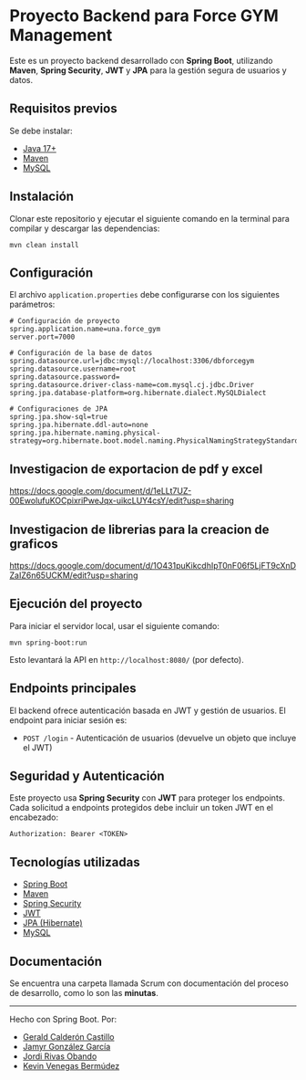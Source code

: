 # Proyecto Backend para Force GYM Management

Este es un proyecto backend desarrollado con **Spring Boot**, utilizando **Maven**, **Spring Security**, **JWT** y **JPA** para la gestión segura de usuarios y datos.

## Requisitos previos

Se debe instalar:

- [Java 17+](https://adoptium.net/)
- [Maven](https://maven.apache.org/)
- [MySQL](https://www.mysql.com/) 

## Instalación

Clonar este repositorio y ejecutar el siguiente comando en la terminal para compilar y descargar las dependencias:

```
mvn clean install
```

## Configuración

El archivo `application.properties` debe configurarse con los siguientes parámetros:

```properties
# Configuración de proyecto
spring.application.name=una.force_gym
server.port=7000

# Configuración de la base de datos
spring.datasource.url=jdbc:mysql://localhost:3306/dbforcegym
spring.datasource.username=root
spring.datasource.password=
spring.datasource.driver-class-name=com.mysql.cj.jdbc.Driver
spring.jpa.database-platform=org.hibernate.dialect.MySQLDialect

# Configuraciones de JPA
spring.jpa.show-sql=true
spring.jpa.hibernate.ddl-auto=none 
spring.jpa.hibernate.naming.physical-strategy=org.hibernate.boot.model.naming.PhysicalNamingStrategyStandardImpl
```
## Investigacion de exportacion de pdf y excel
https://docs.google.com/document/d/1eLLt7UZ-00EwolufuKOCpixriPweJqx-uikcLUY4csY/edit?usp=sharing

## Investigacion de librerias para la creacion de graficos
https://docs.google.com/document/d/1O431puKikcdhIpT0nF06f5LjFT9cXnDZaIZ6n65UCKM/edit?usp=sharing

## Ejecución del proyecto

Para iniciar el servidor local, usar el siguiente comando:

```
mvn spring-boot:run
```

Esto levantará la API en `http://localhost:8080/` (por defecto).

## Endpoints principales

El backend ofrece autenticación basada en JWT y gestión de usuarios. El endpoint para iniciar sesión es:

- `POST /login` - Autenticación de usuarios (devuelve un objeto que incluye el JWT)

## Seguridad y Autenticación

Este proyecto usa **Spring Security** con **JWT** para proteger los endpoints. Cada solicitud a endpoints protegidos debe incluir un token JWT en el encabezado:

```
Authorization: Bearer <TOKEN>
```

## Tecnologías utilizadas

- [Spring Boot](https://spring.io/projects/spring-boot)
- [Maven](https://maven.apache.org/)
- [Spring Security](https://spring.io/projects/spring-security)
- [JWT](https://jwt.io/)
- [JPA (Hibernate)](https://spring.io/projects/spring-data-jpa)
- [MySQL](https://www.mysql.com/)

## Documentación

Se encuentra una carpeta llamada Scrum con documentación del proceso de desarrollo, como lo son las **minutas**.

---

Hecho con Spring Boot.
Por:
- [Gerald Calderón Castillo](https://www.linkedin.com/in/gerald-calder%C3%B3n-castillo-38964627a/)
- [Jamyr González García](https://www.linkedin.com/in/jamyr-gonz%C3%A1lez-garc%C3%ADa-96ba18309/)
- [Jordi Rivas Obando](#)
- [Kevin Venegas Bermúdez](https://www.linkedin.com/in/kevin-venegas-berm%C3%BAdez-22b314239/) 